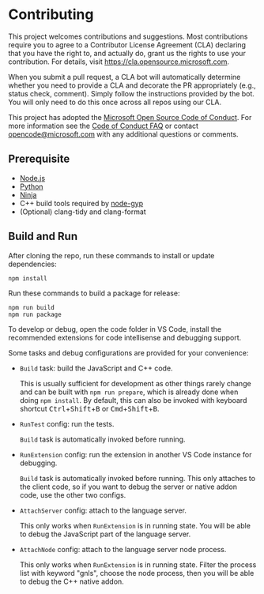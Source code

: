 # Contributing

This project welcomes contributions and suggestions. Most contributions require
you to agree to a Contributor License Agreement (CLA) declaring that you have
the right to, and actually do, grant us the rights to use your contribution. For
details, visit https://cla.opensource.microsoft.com.

When you submit a pull request, a CLA bot will automatically determine whether
you need to provide a CLA and decorate the PR appropriately (e.g., status check,
comment). Simply follow the instructions provided by the bot. You will only need
to do this once across all repos using our CLA.

This project has adopted the
[Microsoft Open Source Code of Conduct](https://opensource.microsoft.com/codeofconduct/).
For more information see the
[Code of Conduct FAQ](https://opensource.microsoft.com/codeofconduct/faq/) or
contact [opencode@microsoft.com](mailto:opencode@microsoft.com) with any
additional questions or comments.

## Prerequisite

-   [Node.js](https://nodejs.org/)
-   [Python](https://www.python.org/)
-   [Ninja](https://ninja-build.org/)
-   C++ build tools required by [node-gyp](https://github.com/nodejs/node-gyp)
-   (Optional) clang-tidy and clang-format

## Build and Run

After cloning the repo, run these commands to install or update dependencies:

```
npm install
```

Run these commands to build a package for release:

```
npm run build
npm run package
```

To develop or debug, open the code folder in VS Code, install the recommended
extensions for code intellisense and debugging support.

Some tasks and debug configurations are provided for your convenience:

-   `Build` task: build the JavaScript and C++ code.

    This is usually sufficient for development as other things rarely change and
    can be built with `npm run prepare`, which is already done when doing
    `npm install`. By default, this can also be invoked with keyboard shortcut
    <kbd>Ctrl</kbd>+<kbd>Shift</kbd>+<kbd>B</kbd> or
    <kbd>Cmd</kbd>+<kbd>Shift</kbd>+<kbd>B</kbd>.

-   `RunTest` config: run the tests.

    `Build` task is automatically invoked before running.

-   `RunExtension` config: run the extension in another VS Code instance for
    debugging.

    `Build` task is automatically invoked before running. This only attaches to
    the client code, so if you want to debug the server or native addon code,
    use the other two configs.

-   `AttachServer` config: attach to the language server.

    This only works when `RunExtension` is in running state. You will be able to
    debug the JavaScript part of the language server.

-   `AttachNode` config: attach to the language server node process.

    This only works when `RunExtension` is in running state. Filter the process
    list with keyword "gnls", choose the node process, then you will be able to
    debug the C++ native addon.
